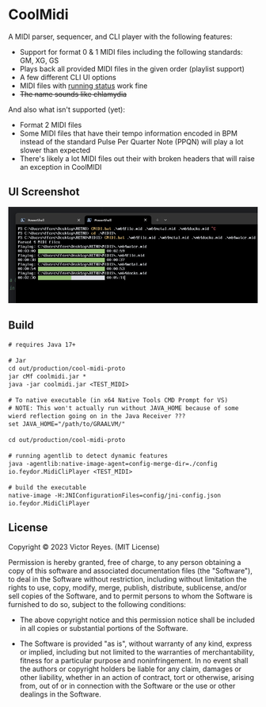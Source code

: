 CoolMidi
========
A MIDI parser, sequencer, and CLI player with the following features:
* Support for format 0 & 1 MIDI files including the following standards: GM, XG, GS
* Plays back all provided MIDI files in the given order (playlist support)
* A few different CLI UI options
* MIDI files with [running status](http://midi.teragonaudio.com/tech/midispec/run.htm) work fine
* ~~The name sounds like chlamydia~~

And also what isn't supported (yet):
* Format 2 MIDI files
* Some MIDI files that have their tempo information encoded in BPM instead of the standard Pulse Per Quarter Note (PPQN) will play a lot slower than expected
* There's likely a lot MIDI files out their with broken headers that will raise an exception in CoolMIDI

UI Screenshot
-------------
<img src="/Screenshot%202023-11-02%20010229.png" width=898>

Build
-----
```
# requires Java 17+

# Jar
cd out/production/cool-midi-proto
jar cMf coolmidi.jar *
java -jar coolmidi.jar <TEST_MIDI>

# To native executable (in x64 Native Tools CMD Prompt for VS)
# NOTE: This won't actually run without JAVA_HOME because of some wierd reflection going on in the Java Receiver ???
set JAVA_HOME="/path/to/GRAALVM/"

cd out/production/cool-midi-proto

# running agentlib to detect dynamic features
java -agentlib:native-image-agent=config-merge-dir=./config io.feydor.MidiCliPlayer <TEST_MIDI>

# build the executable
native-image -H:JNIConfigurationFiles=config/jni-config.json io.feydor.MidiCliPlayer
```

License
-------
Copyright © 2023 Victor Reyes. (MIT License)  

Permission is hereby granted, free of charge, to any person obtaining a copy of
this software and associated documentation files (the "Software"), to deal in
the Software without restriction, including without limitation the rights to
use, copy, modify, merge, publish, distribute, sublicense, and/or sell copies of
the Software, and to permit persons to whom the Software is furnished to do so,
subject to the following conditions:

* The above copyright notice and this permission notice shall be included in
  all copies or substantial portions of the Software.

* The Software is provided "as is", without warranty of any kind, express or
  implied, including but not limited to the warranties of merchantability,
  fitness for a particular purpose and noninfringement. In no event shall the
  authors or copyright holders be liable for any claim, damages or other
  liability, whether in an action of contract, tort or otherwise, arising from,
  out of or in connection with the Software or the use or other dealings in the
  Software.
